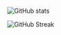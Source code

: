 ![GitHub stats](https://github-readme-stats-one-dun-87.vercel.app/api?hide=javascript&username=BeertjePeertjedev&count_private=true&theme=dark&show_icons=true)

![GitHub Streak](https://github-readme-streak-stats-419gmv56a-beertjes-projects.vercel.app?user=BeertjePeertjeDev&theme=youtube-dark)
